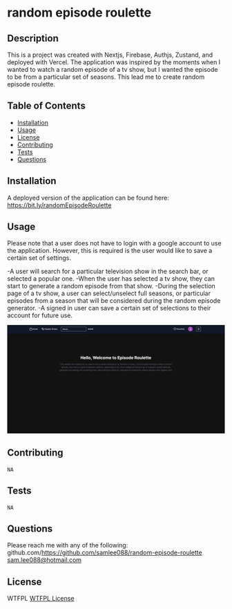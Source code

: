 # random episode roulette

  ## Description

  This is a project was created with Nextjs, Firebase, Authjs, Zustand, and deployed with Vercel. The application was inspired by the moments when I wanted to watch a random episode of a tv show, but I wanted the episode to be from a particular set of seasons. This lead me to create random episode roulette.


  ## Table of Contents
  - [Installation](#installation)
  - [Usage](#usage)
  - [License](#license)
  - [Contributing](#contributing)
  - [Tests](#tests)
  - [Questions](#questions)

  ## Installation

A deployed version of the application can be found here:
https://bit.ly/randomEpisodeRoulette



  ## Usage

  Please note that a user does not have to login with a google account to use the application. However, this is required is the user would like to save a certain set of settings.

  -A user will search for a particular television show in the search bar, or selected a popular one.
  -When the user has selected a tv show, they can start to generate a random episode from that show.
  -During the selection page of a tv show, a user can select/unselect full seasons, or particular episodes from a season that will be considered during the random episode generator.
  -A signed in user can save a certain set of selections to their account for future use.

  ![A deployed version of the application's homepage](/public/random-episode-generator-homepage.png)


  ## Contributing
    NA
  ## Tests
    NA
  ## Questions

  Please reach me with any of the following:
  github.com/https://github.com/samlee088/random-episode-roulette
  sam.lee088@hotmail.com

  ## License

  WTFPL
  [WTFPL License](http://www.wtfpl.net/about/)


